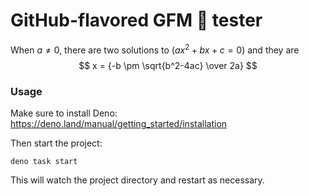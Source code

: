 # GitHub-flavored GFM :thinking: tester

When $a \ne 0$, there are two solutions to $(ax^2 + bx + c = 0)$ and they are $$
x = {-b \pm \sqrt{b^2-4ac} \over 2a} $$

### Usage

Make sure to install Deno: https://deno.land/manual/getting_started/installation

Then start the project:

```
deno task start
```

This will watch the project directory and restart as necessary.
